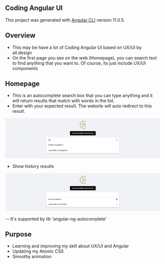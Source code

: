 ## Coding Angular UI

This project was generated with [Angular CLI](https://github.com/angular/angular-cli) version 11.0.5.

## Overview

- This may be have a lot of Coding Angular UI based on UX/UI by all.design
- On the first page you see on the web (Homepage), you can search text to find anything that you want to. Of course, its just include UX/UI components

## Homepage

- This is an autocomplete search box that you can type anything and it will return results that match with words in the list.
- Enter with your expected result. The website will auto redirect to this result.

![Autocomplete Image](https://raw.githubusercontent.com/diosvo/Angular-UI/master/src/assets/images/github/auto-complete.png)

- Show history results

![History Autocomplete Image](https://raw.githubusercontent.com/diosvo/Angular-UI/master/src/assets/images/github/auto-complete-2.png)

-- It's supported by lib 'angular-ng-autocomplete'

## Purpose

- Learning and improving my skill about UX/UI and Angular
- Updating my Atomic CSS
- Smoothy animation

